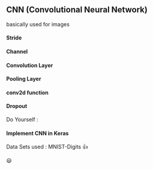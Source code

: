## CNN (Convolutional Neural Network) ##

basically used for images

#### Stride ####
#### Channel ####
#### Convolution Layer ####
#### Pooling Layer ####
#### conv2d function ####
#### Dropout ####

Do Yourself :
#### Implement CNN in Keras ####

Data Sets used : MNIST-Digits :+1: 

:smiley: